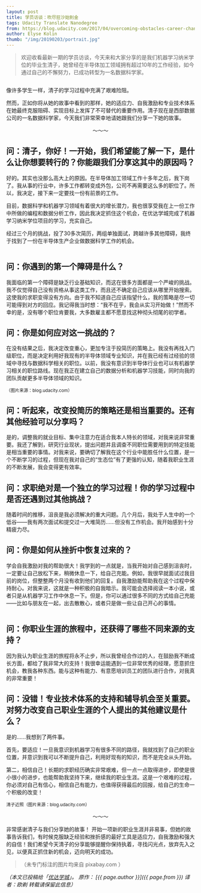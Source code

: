 ```yaml
---
layout: post
title: 学员访谈：吹尽狂沙始到金
tags: Udacity Translate Nanodegree
from: https://blog.udacity.com/2017/04/overcoming-obstacles-career-change.html
author: Elyse Kolin
thumb: "/img/20190203/portrait.jpg"
---
```


> 欢迎收看最新一期的学员访谈，今天来和大家分享的是我们机器学习纳米学位的毕业生清子，她曾经在半导体加工领域拥有超过10年的工作经验，如今通过自己的不懈努力，已成功转型为一名数据科学家。

<img src="{{site.cdn}}/img/20190203/001.jpg" alt="" />

像许多学生一样，清子的学习过程中充满了艰难险阻。

然而，正如你将从她的故事中看到的那样，她的适应力、自我激励和专业技术体系在她最终克服阻碍、实现目标上发挥了不可替代的重要作用。清子现在是西部数据公司的一名数据科学家，今天我们非常荣幸地请她跟我们分享一下她的故事。

<center>～～～</center>

## 问：清子，你好！一开始，我们希望能了解一下，是什么让你想要转行的？你能跟我们分享这其中的原因吗？

好的。其实也没那么高大上的原因。在半导体加工领域工作十多年之后，我下岗了。我从事的行业中，许多工作都转变成外包，公司不再需要这么多的职位了。所以，我决定，接下来一定要找一份有前景的工作。

目前，数据科学和机器学习领域有着很大的增长潜力，我也很享受我在上一份工作中所做的编程和数据分析工作，因此我决定抓住这个机会，在优达学城完成了机器学习纳米学位项目的学习，充实自己。

经过三个月的挑战，投了30多次简历，两组单独面试，跨越许多其他障碍，我终于找到了一份在半导体生产企业做数据科学工作的机会。

<img src="{{site.cdn}}/img/20190203/002.jpg" alt="" />

## 问：你遇到的第一个障碍是什么？

我面临的第一个障碍是缺乏行业基础知识，而这在很多方面都是一个严峻的挑战。我不仅觉得自己没有资格从事这类工作，而且还不确定自己应该从哪里开始搜索。这使我的求职变得没有方向。由于我不知道自己应该指望什么，我的策略是尽一切可能得到对方的回应。我记得我当时想：“我不在乎，我会从实习开始做！”然而不幸的是，没有哪个职位肯要我，大多数雇主都不愿意找这种彻头彻尾的初学者。

## 问：你是如何应对这一挑战的？

在没有结果之后，我决定改变重心，更加专注于投简历的策略上。我没有再找入门级职位，而是决定利用好我现有的半导体领域专业知识，并在我已经有过经验的领域中寻找与数据科学相关的职位。以前，我没有意识到半导体行业也可以有机器学习相关的职位路线。现在我正在建立自己的数据分析和机器学习技能，同时向我的团队贡献更多半导体领域的知识。

<img src="{{site.cdn}}/img/20190203/003.jpg" alt="" /><br><small>（图片来源：blog.udacity.com）</small>

## 问：听起来，改变投简历的策略还是相当重要的。还有其他经验可以分享吗？

是的，调整我的就业目标、集中注意力在适合我本人特长的领域，对我来说非常重要。我还了解到，研究行业现状，提出问题并且调查不同职位需要用到的特定技能是相当重要的事情。对我来说，要确切了解我在这个行业中能胜任什么位置，是一个不断学习的过程，但现在我对自己的“生态位”有了更强的认知，随着我职业生涯的不断发展，我会变得更有效率。

## 问：求职绝对是一个独立的学习过程！你的学习过程中是否还遇到过其他挑战？

随着时间的推移，沮丧是我必须解决的重大问题。几个月后，我处于人生中的一个低谷——我有两次面试和提交过一大堆简历……但没有工作机会。我开始感到十分精疲力尽。

## 问：你是如何从挫折中恢复过来的？

学会自我激励对我的帮助很大！我学到的一点就是，当我开始对自己感到沮丧时，一定要让自己放松下来，稍微休息一下，给自己充能。例如，我很早就面试过我目前的岗位，但整整两个月没有收到他们的回复。自我激励能帮助我在这个过程中保持耐心。对我来说，这就是一种积极的自我暗示。我可能会选择阅读一本小说，或者只是从机器学习工作中休息一下。但是，你可以通过很多不同的方式给自己充能——比如与朋友在一起，出去散散心，或者只是做一些让自己开心的事情。

<img src="{{site.cdn}}/img/20190203/004.jpg" alt="" />

## 问：你职业生涯的旅程中，还获得了哪些不同来源的支持？

因为我认为职业生涯的旅程将永不止步，所以我曾经合作过的人，在鼓励我不断成长方面，都给了我非常大的支持！我很幸运能遇到一位非常优秀的经理，愿意抓住机会，教我各种东西。能与这种有能力、有意愿培训员工的团队进行合作，对我真的非常重要！

## 问：没错！专业技术体系的支持和辅导机会至关重要。对努力改变自己职业生涯的个人提出的其他建议是什么？

是的......我想到了两件事。

首先，要适应！一旦我意识到机器学习有很多不同的路径，我就找到了自己的职业位置，并意识到我可以不断提升自己，利用好现有的知识，而不是完全从头开始。

第二，相信自己！长期的求职经历确实非常艰难，但一点一点取得进步，即使是很小很小的进步，也能帮助我坚持下来，继续我的职业生涯。这是一个艰难的过程，你必须对自己有信心，相信自己有能力，也值得获得最后的回报，给自己的生命一个积极的改变！

<img src="{{site.cdn}}/img/20190203/portrait.jpg" alt="" /><br><small>清子近照（图片来源：blog.udacity.com）</small>

<center>～～～</center>

非常感谢清子与我们分享她的故事！ 开始一项新的职业生涯并非易事，但她的故事告诉我们，有时候克服缺乏经验和挫折感的最好工具是适应力，自我激励和强大的自信！我们希望今天清子的分享能够提醒你保持执着，寻找闪光点，放弃先入之见，以便真正抓住新的机会，迈向明天的成功。

>（未专门标注的图片均来自 pixabay.com ）

_（本文已投稿给「[优达学城](https://cn.udacity.com)」。 原作： [{{ page.author }}]({{ page.from }}) 译者：欧剃 转载请保留此信息）_
